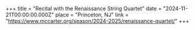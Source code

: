 +++
title = "Recital with the Renaissance String Quartet"
date = "2024-11-21T00:00:00.000Z"
place = "Princeton, NJ"
link = "https://www.mccarter.org/season/2024-2025/renaissance-quartet/"
+++



